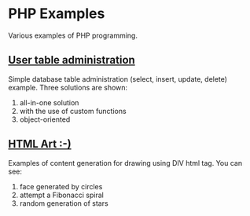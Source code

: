 # PHP Examples

Various examples of PHP programming.

## [User table administration](db-user-administration)

Simple database table administration (select, insert, update, delete) example. Three solutions are shown:

1. all-in-one solution
2. with the use of custom functions
3. object-oriented

## [HTML Art :-)](html-art)

Examples of content generation for drawing using DIV html tag. You can see:

1. face generated by circles
2. attempt a Fibonacci spiral
3. random generation of stars
